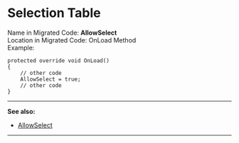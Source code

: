 ﻿# Selection Table

Name in Migrated Code: **AllowSelect**  
Location in Migrated Code: OnLoad Method  
Example:
```csdiff
protected override void OnLoad()
{
    // other code
    AllowSelect = true;
    // other code
}
```
---
**See also:** 
* [AllowSelect](http://fireflymigration.com/reference/html/P_Firefly_Box_UIController_AllowSelect.htm)

---
